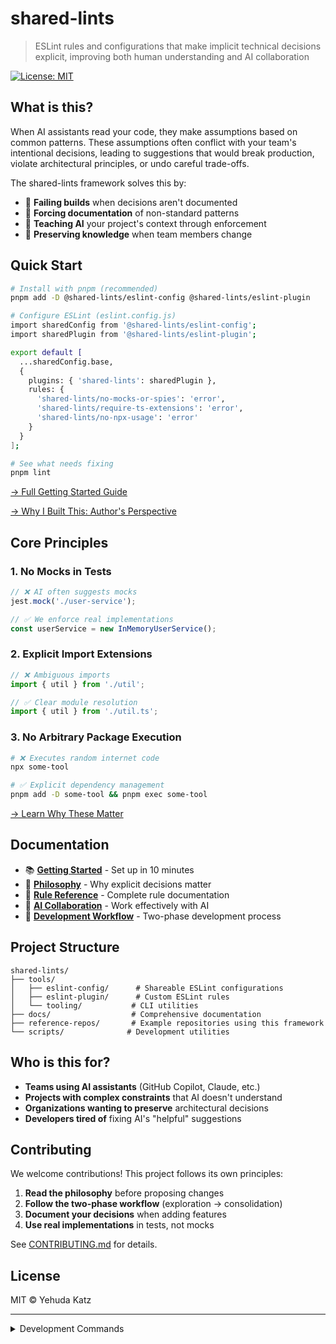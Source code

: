 # shared-lints

> ESLint rules and configurations that make implicit technical decisions explicit, improving both human understanding and AI collaboration

[![License: MIT](https://img.shields.io/badge/License-MIT-yellow.svg)](https://opensource.org/licenses/MIT)

## What is this?

When AI assistants read your code, they make assumptions based on common patterns. These assumptions often conflict with your team's intentional decisions, leading to suggestions that would break production, violate architectural principles, or undo careful trade-offs.

The shared-lints framework solves this by:

- 🚫 **Failing builds** when decisions aren't documented
- 📝 **Forcing documentation** of non-standard patterns
- 🤖 **Teaching AI** your project's context through enforcement
- 👥 **Preserving knowledge** when team members change

## Quick Start

```bash
# Install with pnpm (recommended)
pnpm add -D @shared-lints/eslint-config @shared-lints/eslint-plugin

# Configure ESLint (eslint.config.js)
import sharedConfig from '@shared-lints/eslint-config';
import sharedPlugin from '@shared-lints/eslint-plugin';

export default [
  ...sharedConfig.base,
  {
    plugins: { 'shared-lints': sharedPlugin },
    rules: {
      'shared-lints/no-mocks-or-spies': 'error',
      'shared-lints/require-ts-extensions': 'error',
      'shared-lints/no-npx-usage': 'error'
    }
  }
];

# See what needs fixing
pnpm lint
```

[→ Full Getting Started Guide](./docs/GETTING_STARTED.md)

[→ Why I Built This: Author's Perspective](./docs/AUTHOR_PERSPECTIVE.md)

## Core Principles

### 1. No Mocks in Tests

```typescript
// ❌ AI often suggests mocks
jest.mock('./user-service');

// ✅ We enforce real implementations
const userService = new InMemoryUserService();
```

### 2. Explicit Import Extensions

```typescript
// ❌ Ambiguous imports
import { util } from './util';

// ✅ Clear module resolution
import { util } from './util.ts';
```

### 3. No Arbitrary Package Execution

```bash
# ❌ Executes random internet code
npx some-tool

# ✅ Explicit dependency management
pnpm add -D some-tool && pnpm exec some-tool
```

[→ Learn Why These Matter](./docs/PHILOSOPHY.md)

## Documentation

- 📚 **[Getting Started](./docs/GETTING_STARTED.md)** - Set up in 10 minutes
- 🧠 **[Philosophy](./docs/PHILOSOPHY.md)** - Why explicit decisions matter
- 📖 **[Rule Reference](./docs/guides/RULES_REFERENCE.md)** - Complete rule documentation
- 🤝 **[AI Collaboration](./docs/AI_COLLABORATION.md)** - Work effectively with AI
- 🔄 **[Development Workflow](./docs/DEVELOPMENT_WORKFLOW.md)** - Two-phase development process

## Project Structure

```
shared-lints/
├── tools/
│   ├── eslint-config/      # Shareable ESLint configurations
│   ├── eslint-plugin/      # Custom ESLint rules
│   └── tooling/           # CLI utilities
├── docs/                  # Comprehensive documentation
├── reference-repos/       # Example repositories using this framework
└── scripts/              # Development utilities
```

## Who is this for?

- **Teams using AI assistants** (GitHub Copilot, Claude, etc.)
- **Projects with complex constraints** that AI doesn't understand
- **Organizations wanting to preserve** architectural decisions
- **Developers tired of** fixing AI's "helpful" suggestions

## Contributing

We welcome contributions! This project follows its own principles:

1. **Read the philosophy** before proposing changes
2. **Follow the two-phase workflow** (exploration → consolidation)
3. **Document your decisions** when adding features
4. **Use real implementations** in tests, not mocks

See [CONTRIBUTING.md](./CONTRIBUTING.md) for details.

## License

MIT © Yehuda Katz

---

<details>
<summary>Development Commands</summary>

```bash
# Install dependencies
pnpm install

# Build all packages
pnpm build

# Run tests
pnpm test

# Lint code
pnpm lint

# Interactive dependency updates
pnpm deps:interactive
```

</details>
